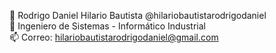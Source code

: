 👋 Rodrigo Daniel Hilario Bautista @hilariobautistarodrigodaniel  
🌱 Ingeniero de Sistemas - Informático Industrial  
📫 Correo: hilariobautistarodrigodaniel@gmail.com
